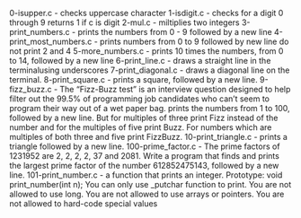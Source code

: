 0-isupper.c - checks uppercase character
1-isdigit.c - checks for a digit 0 through 9 returns 1 if c is digit
2-mul.c - miltiplies two integers
3-print_numbers.c - prints the numbers from 0 - 9 followed by a new line
4-print_most_numbers.c - prints numbers from 0 to 9 followed by new line do not print 2 and 4
5-more_numbers.c - prints 10 times the numbers, from 0 to 14, followed by a new line
6-print_line.c - draws a straight line in the terminalusing underscores
7-print_diagonal.c - draws a diagonal line on the terminal.
8-print_square.c -  prints a square, followed by a new line.
9-fizz_buzz.c - The “Fizz-Buzz test” is an interview question designed to help filter out the 99.5% of programming job candidates who can’t seem to program their way out of a wet paper bag. prints the numbers from 1 to 100, followed by a new line. But for multiples of three print Fizz instead of the number and for the multiples of five print Buzz. For numbers which are multiples of both three and five print FizzBuzz.
10-print_triangle.c - prints a triangle followed by a new line.
100-prime_factor.c - The prime factors of 1231952 are 2, 2, 2, 2, 37 and 2081. Write a program that finds and prints the largest prime factor of the number 612852475143, followed by a new line.
101-print_number.c - a function that prints an integer. Prototype: void print_number(int n); You can only use _putchar function to print. You are not allowed to use long. You are not allowed to use arrays or pointers. You are not allowed to hard-code special values
